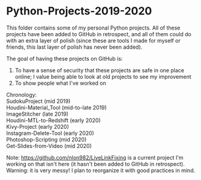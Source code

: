 # Python-Projects-2019-2020
This folder contains some of my personal Python projects. All of these projects have been added to GitHub in retrospect, and all of them could do with an extra layer of polish (since these are tools I made for myself or friends, this last layer of polish has never been added).

The goal of having these projects on GitHub is:
  1) To have a sense of security that these projects are safe in one place online; I value being able to look at old projects to see my improvement
  3) To show people what I've worked on
  
Chronology:  
  SudokuProject (mid 2019)  
  Houdini-Material_Tool (mid-to-late 2019)  
  ImageStitcher (late 2019)  
  Houdini-MTL-to-Redshift (early 2020)  
  Kivy-Project (early 2020)  
  Instagram-Delete-Tool (early 2020)  
  Photoshop-Scripting (mid 2020)  
  Get-Slides-from-Video (mid 2020)  

Note: https://github.com/nlon982/LiveLinkFixing is a current project I'm working on that isn't here (it hasn't been added to GitHub in retrospect). Warning: it is very messy! I plan to reorganize it with good practices in mind.
